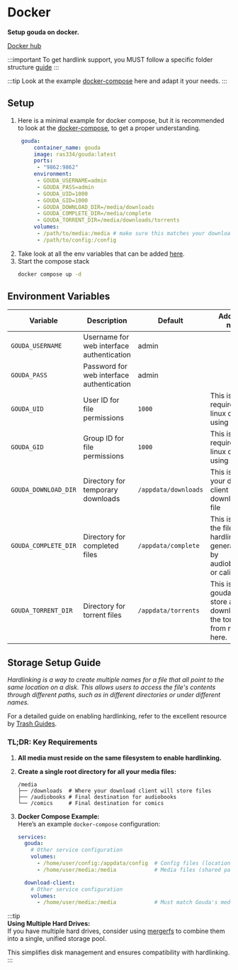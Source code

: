 # Docker

**Setup gouda on docker.**

[Docker hub](https://hub.docker.com/repository/docker/ras334/gouda/general)

:::important
To get hardlink support, you MUST follow a specific folder structure [guide](#storage-setup-guide)
:::

:::tip
Look at the example [docker-compose](https://github.com/RA341/gouda/blob/release/prod-docker-compose.yml) here and adapt
it your needs.
:::

## Setup

1. Here is a minimal example for docker compose, but it is recommended to look at
   the [docker-compose](https://github.com/RA341/gouda/blob/release/prod-docker-compose.yml), to get a proper
   understanding.
   ```yaml
    gouda:
        container_name: gouda
        image: ras334/gouda:latest
        ports:
         - "9862:9862"
        environment:
         - GOUDA_USERNAME=admin
         - GOUDA_PASS=admin
         - GOUDA_UID=1000
         - GOUDA_GID=1000
         - GOUDA_DOWNLOAD_DIR=/media/downloads 
         - GOUDA_COMPLETE_DIR=/media/complete 
         - GOUDA_TORRENT_DIR=/media/downloads/torrents  
        volumes:
         - /path/to/media:/media # make sure this matches your download client mount exactly
         - /path/to/config:/config
     ```
2. Take look at all the env variables that can be added [here](#environment-variables).
3. Start the compose stack
   ```bash
   docker compose up -d
   ```

## Environment Variables

| Variable             | Description                               | Default              | Additional notes                                                                           |
|----------------------|-------------------------------------------|----------------------|--------------------------------------------------------------------------------------------|
| `GOUDA_USERNAME`     | Username for web interface authentication | admin                |                                                                                            |
| `GOUDA_PASS`         | Password for web interface authentication | admin                |                                                                                            |
| `GOUDA_UID`          | User ID for file permissions              | `1000`               | This is only required for linux or when using docker                                       |
| `GOUDA_GID`          | Group ID for file permissions             | `1000`               | This is only required for linux or when using docker                                       |                                                     |
| `GOUDA_DOWNLOAD_DIR` | Directory for temporary downloads         | `/appdata/downloads` | This is where your download client will download the file                                  |
| `GOUDA_COMPLETE_DIR` | Directory for completed files             | `/appdata/complete`  | This is where the files will be hardlinked to, generally used by audiobookshelf or calibre |
| `GOUDA_TORRENT_DIR`  | Directory for torrent files               | `/appdata/torrents`  | This is where gouda will store and download all the torrent files from mam here.           |

## Storage Setup Guide

_Hardlinking is a way to create multiple names for a file that all point to the same location on a disk. This allows
users to access the file's contents through different paths, such as in different directories or under different names._

For a detailed guide on enabling hardlinking, refer to the excellent resource
by [Trash Guides](https://trash-guides.info/File-and-Folder-Structure/).

### TL;DR: Key Requirements

1. **All media must reside on the same filesystem to enable hardlinking.**

2. **Create a single root directory for all your media files:**
   ```plaintext
   /media
   ├── /downloads  # Where your download client will store files  
   ├── /audiobooks # Final destination for audiobooks  
   └── /comics     # Final destination for comics  
   ```  

3. **Docker Compose Example:**  
   Here’s an example `docker-compose` configuration:
   ```yaml
   services:
     gouda:
       # Other service configuration
       volumes:
         - /home/user/config:/appdata/config  # Config files (location is flexible)
         - /home/user/media:/media            # Media files (shared path)
   
     download-client:
       # Other service configuration
       volumes:
         - /home/user/media:/media            # Must match Gouda's media path  
   ```  

:::tip  
**Using Multiple Hard Drives:**  
If you have multiple hard drives, consider using [mergerfs](https://github.com/trapexit/mergerfs) to combine them into a
single, unified storage pool. 

This simplifies disk management and ensures compatibility with hardlinking.  
:::
